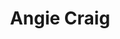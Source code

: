 ---
layout: default
tag: MN
title: Angie Craig
image: http://media.bizj.us/view/img/4908231/angiecraig*750xx2826-1593-1462-195.jpg
district: 2
party: Democrat
seat: House
website: http://www.angiecraig.com/
donate: https://secure.actblue.com/contribute/page/sdangiecraig
---